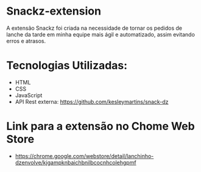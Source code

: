 # Snackz-extension
A extensão Snackz foi criada na necessidade de tornar os pedidos de lanche da tarde em minha equipe mais ágil e automatizado, assim evitando erros e atrasos.

# Tecnologias Utilizadas:
- HTML
- CSS
- JavaScript
- API Rest externa: https://github.com/kesleymartins/snack-dz

# Link para a extensão no Chome Web Store
- https://chrome.google.com/webstore/detail/lanchinho-dzenvolve/kjgampknbaichbnilbcocnhcolehgpmf
